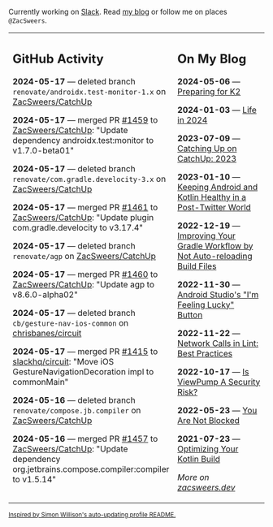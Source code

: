 Currently working on [Slack](https://slack.com/). Read [my blog](https://zacsweers.dev/) or follow me on places `@ZacSweers`.

<table><tr><td valign="top" width="60%">

## GitHub Activity
<!-- githubActivity starts -->
**2024-05-17** — deleted branch `renovate/androidx.test-monitor-1.x` on [ZacSweers/CatchUp](https://github.com/ZacSweers/CatchUp)

**2024-05-17** — merged PR [#1459](https://github.com/ZacSweers/CatchUp/pull/1459) to [ZacSweers/CatchUp](https://github.com/ZacSweers/CatchUp): "Update dependency androidx.test:monitor to v1.7.0-beta01"

**2024-05-17** — deleted branch `renovate/com.gradle.develocity-3.x` on [ZacSweers/CatchUp](https://github.com/ZacSweers/CatchUp)

**2024-05-17** — merged PR [#1461](https://github.com/ZacSweers/CatchUp/pull/1461) to [ZacSweers/CatchUp](https://github.com/ZacSweers/CatchUp): "Update plugin com.gradle.develocity to v3.17.4"

**2024-05-17** — deleted branch `renovate/agp` on [ZacSweers/CatchUp](https://github.com/ZacSweers/CatchUp)

**2024-05-17** — merged PR [#1460](https://github.com/ZacSweers/CatchUp/pull/1460) to [ZacSweers/CatchUp](https://github.com/ZacSweers/CatchUp): "Update agp to v8.6.0-alpha02"

**2024-05-17** — deleted branch `cb/gesture-nav-ios-common` on [chrisbanes/circuit](https://github.com/chrisbanes/circuit)

**2024-05-17** — merged PR [#1415](https://github.com/slackhq/circuit/pull/1415) to [slackhq/circuit](https://github.com/slackhq/circuit): "Move iOS GestureNavigationDecoration impl to commonMain"

**2024-05-16** — deleted branch `renovate/compose.jb.compiler` on [ZacSweers/CatchUp](https://github.com/ZacSweers/CatchUp)

**2024-05-16** — merged PR [#1457](https://github.com/ZacSweers/CatchUp/pull/1457) to [ZacSweers/CatchUp](https://github.com/ZacSweers/CatchUp): "Update dependency org.jetbrains.compose.compiler:compiler to v1.5.14"
<!-- githubActivity ends -->
</td><td valign="top" width="40%">

## On My Blog
<!-- blog starts -->
**2024-05-06** — [Preparing for K2](https://www.zacsweers.dev/preparing-for-k2/)

**2024-01-03** — [Life in 2024](https://www.zacsweers.dev/life-in-2024/)

**2023-07-09** — [Catching Up on CatchUp: 2023](https://www.zacsweers.dev/catching-up-on-catchup-2023/)

**2023-01-10** — [Keeping Android and Kotlin Healthy in a Post-Twitter World](https://www.zacsweers.dev/keeping-android-healthy/)

**2022-12-19** — [Improving Your Gradle Workflow by Not Auto-reloading Build Files](https://www.zacsweers.dev/improving-your-workflow-by-not-auto-reloading-build-files/)

**2022-11-30** — [Android Studio's "I'm Feeling Lucky" Button](https://www.zacsweers.dev/android-studios-im-feeling-lucky-button/)

**2022-11-22** — [Network Calls in Lint: Best Practices](https://www.zacsweers.dev/network-calls-in-lint-best-practices/)

**2022-10-17** — [Is ViewPump A Security Risk?](https://www.zacsweers.dev/is-viewpump-a-security-risk/)

**2022-05-23** — [You Are Not Blocked](https://www.zacsweers.dev/you-are-not-blocked/)

**2021-07-23** — [Optimizing Your Kotlin Build](https://www.zacsweers.dev/optimizing-your-kotlin-build/)
<!-- blog ends -->
_More on [zacsweers.dev](https://zacsweers.dev/)_
</td></tr></table>

<sub><a href="https://simonwillison.net/2020/Jul/10/self-updating-profile-readme/">Inspired by Simon Willison's auto-updating profile README.</a></sub>